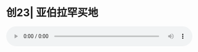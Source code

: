 # 创23| 亚伯拉罕买地

<audio style="width: 100%;" preload="false" controls controlslist="nodownload"><source src="//cdn.simai.ml/audio/mp3/old/27468.mp3" type="audio/mpeg">Your browser does not support the audio element.</audio>


